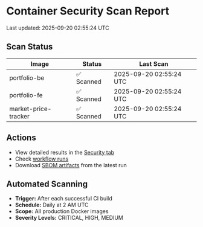 # Container Security Scan Report

Last updated: 2025-09-20 02:55:24 UTC

## Scan Status

| Image | Status | Last Scan |
|-------|--------|-----------|
| portfolio-be | ✅ Scanned | 2025-09-20 02:55:24 UTC |
| portfolio-fe | ✅ Scanned | 2025-09-20 02:55:24 UTC |
| market-price-tracker | ✅ Scanned | 2025-09-20 02:55:24 UTC |

## Actions

- View detailed results in the [Security tab](https://github.com/ktenman/portfolio/security/code-scanning)
- Check [workflow runs](https://github.com/ktenman/portfolio/actions/workflows/trivy-scan.yml)
- Download [SBOM artifacts](https://github.com/ktenman/portfolio/actions/workflows/trivy-scan.yml) from the latest run

## Automated Scanning

- **Trigger:** After each successful CI build
- **Schedule:** Daily at 2 AM UTC
- **Scope:** All production Docker images
- **Severity Levels:** CRITICAL, HIGH, MEDIUM

